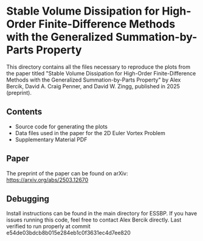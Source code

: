 # Stable Volume Dissipation for High-Order Finite-Difference Methods with the Generalized Summation-by-Parts Property

This directory contains all the files necessary to reproduce the plots from the paper titled "Stable Volume Dissipation for High-Order Finite-Difference Methods with the Generalized Summation-by-Parts Property" by Alex Bercik, David A. Craig Penner, and David W. Zingg, published in 2025 (preprint).

## Contents

- Source code for generating the plots
- Data files used in the paper for the 2D Euler Vortex Problem
- Supplementary Material PDF

## Paper

The preprint of the paper can be found on arXiv: https://arxiv.org/abs/2503.12670

## Debugging
Install instructions can be found in the main directory for ESSBP.
If you have issues running this code, feel free to contact Alex Bercik directly.
Last verified to run properly at commit e54de03bdcb8b015e284eb1c0f3631ec4d7ee820

